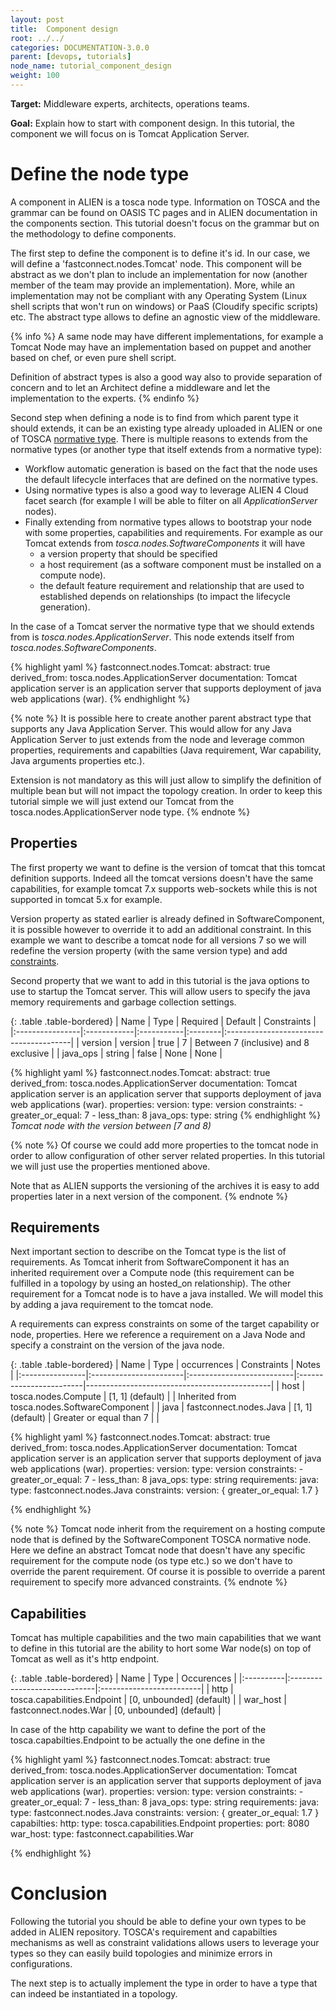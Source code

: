```yaml
---
layout: post
title:  Component design
root: ../../
categories: DOCUMENTATION-3.0.0
parent: [devops, tutorials]
node_name: tutorial_component_design
weight: 100
---
```


**Target:** Middleware experts, architects, operations teams.

**Goal:** Explain how to start with component design. In this tutorial, the component we will focus on is Tomcat Application Server.

# Define the node type

A component in ALIEN is a tosca node type. Information on TOSCA and the grammar can be found on OASIS TC pages and in ALIEN documentation in the components section.
This tutorial doesn't focus on the grammar but on the methodology to define components.

The first step to define the component is to define it's id. In our case, we will define a 'fastconnect.nodes.Tomcat' node. This component will be abstract as we don't plan to include an implementation for now (another member of the team may provide an implementation). More, while an implementation may not be compliant with any Operating System (Linux shell scripts that won't run on windows) or PaaS (Cloudify specific scripts) etc. The abstract type allows to define an agnostic view of the middleware.

{% info %}
A same node may have different implementations, for example a Tomcat Node may have an implementation based on puppet and another based on chef, or even pure shell script.

Definition of abstract types is also a good way also to provide separation of concern and to let an Architect define a middleware and let the implementation to the experts.
{% endinfo %}

Second step when defining a node is to find from which parent type it should extends, it can be an existing type already uploaded in ALIEN or one of TOSCA [normative type](#/documentation/3.0.0/devops_guide/normative_types/tosca_concepts_types_normative_nodes.html). There is multiple reasons to extends from the normative types (or another type that itself extends from a normative type):

* Workflow automatic generation is based on the fact that the node uses the default lifecycle interfaces that are defined on the normative types.
* Using normative types is also a good way to leverage ALIEN 4 Cloud facet search (for example I will be able to filter on all _ApplicationServer_ nodes).
* Finally extending from normative types allows to bootstrap your node with some properties, capabilities and requirements. For example as our Tomcat extends from _tosca.nodes.SoftwareComponents_ it will have
    * a version property that should be specified
    * a host requirement (as a software component must be installed on a compute node).
    * the default feature requirement and relationship that are used to established depends on relationships (to impact the lifecycle generation).

In the case of a Tomcat server the normative type that we should extends from is _tosca.nodes.ApplicationServer_. This node extends itself from _tosca.nodes.SoftwareComponents_.

{% highlight yaml %}
fastconnect.nodes.Tomcat:
  abstract: true
  derived_from: tosca.nodes.ApplicationServer
  documentation: Tomcat application server is an application server that supports deployment of java web applications (war).
{% endhighlight %}

{% note %}
It is possible here to create another parent abstract type that supports any Java Application Server. This would allow for any Java Application Server to just extends from the node and leverage common properties, requirements and capabilties (Java requirement, War capability, Java arguments properties etc.).

Extension is not mandatory as this will just allow to simplify the definition of multiple bean but will not impact the topology creation. In order to keep this tutorial simple we will just extend our Tomcat from the tosca.nodes.ApplicationServer node type.
{% endnote %}

## Properties

The first property we want to define is the version of tomcat that this tomcat definition supports. Indeed all the tomcat versions doesn't have the same capabilities, for example tomcat 7.x supports web-sockets while this is not supported in tomcat 5.x for example.

Version property as stated earlier is already defined in SoftwareComponent, it is possible however to override it to add an additional constraint. In this example we want to describe a tomcat node for all versions 7 so we will redefine the version property (with the same version type) and add [constraints](#/documentation/3.0.0/devops_guide/tosca_grammar/constraints.html).

Second property that we want to add in this tutorial is the java options to use to startup the Tomcat server. This will allow users to specify the java memory requirements and garbage collection settings.

{: .table .table-bordered}
| Name            | Type        | Required   | Default | Constraints                            |
|:----------------|:------------|:-----------|:--------|:---------------------------------------|
| version         | version     | true       |  7      | Between 7 (inclusive) and 8 exclusive  |
| java_ops        | string      | false      |  None   | None                                   |

{% highlight yaml %}
fastconnect.nodes.Tomcat:
  abstract: true
  derived_from: tosca.nodes.ApplicationServer
  documentation: Tomcat application server is an application server that supports deployment of java web applications (war).
  properties:
    version:
      type: version
      constraints:
       - greater_or_equal: 7
       - less_than: 8
    java_ops:
      type: string
{% endhighlight %}
_Tomcat node with the version between [7 and 8)_

{% note %}
Of course we could add more properties to the tomcat node in order to allow configuration of other server related properties. In this tutorial we will just use the properties mentioned above.

Note that as ALIEN supports the versioning of the archives it is easy to add properties later in a next version of the component.
{% endnote %}

## Requirements

Next important section to describe on the Tomcat type is the list of requirements. As Tomcat inherit from SoftwareComponent it has an inherited requirement over a Compute node (this requirement can be fulfilled in a topology by using an hosted_on relationship).
The other requirement for a Tomcat node is to have a java installed. We will model this by adding a java requirement to the tomcat node.

A requirements can express constraints on some of the target capability or node, properties. Here we reference a requirement on a Java Node and specify a constraint on the version of the java node.

{: .table .table-bordered}
| Name            | Type                   | occurrences                | Constraints             | Notes                                        |
|:----------------|:-----------------------|:--------------------------|:------------------------|----------------------------------------------|
| host            | tosca.nodes.Compute    | [1, 1] (default)          |                         | Inherited from tosca.nodes.SoftwareComponent |
| java            | fastconnect.nodes.Java | [1, 1] (default)          | Greater or equal than 7 |                                              |

{% highlight yaml %}
fastconnect.nodes.Tomcat:
  abstract: true
  derived_from: tosca.nodes.ApplicationServer
  documentation: Tomcat application server is an application server that supports deployment of java web applications (war).
  properties:
    version:
      type: version
      constraints:
       - greater_or_equal: 7
       - less_than: 8
    java_ops:
      type: string
  requirements:
    java:
      type: fastconnect.nodes.Java
      constraints:
        version: { greater_or_equal: 1.7 }

{% endhighlight %}

{% note %}
Tomcat node inherit from the requirement on a hosting compute node that is defined by the SoftwareComponent TOSCA normative node. Here we define an abstract Tomcat node that doesn't have any specific requirement for the compute node (os type etc.) so we don't have to override the parent requirement. Of course it is possible to override a parent requirement to specify more advanced constraints.
{% endnote %}

## Capabilities

Tomcat has multiple capabilities and the two main capabilities that we want to define in this tutorial are the ability to hort some War node(s) on top of Tomcat as well as it's http endpoint.

{: .table .table-bordered}
| Name      | Type                         | Occurences               |
|:----------|:-----------------------------|:-------------------------|
| http      | tosca.capabilities.Endpoint  | [0, unbounded] (default) |
| war_host  | fastconnect.nodes.War        | [0, unbounded] (default) |

In case of the http capability we want to define the port of the tosca.capabilties.Endpoint to be actually the one define in the

{% highlight yaml %}
fastconnect.nodes.Tomcat:
  abstract: true
  derived_from: tosca.nodes.ApplicationServer
  documentation: Tomcat application server is an application server that supports deployment of java web applications (war).
  properties:
    version:
      type: version
      constraints:
       - greater_or_equal: 7
       - less_than: 8
    java_ops:
      type: string
  requirements:
    java:
      type: fastconnect.nodes.Java
      constraints:
        version: { greater_or_equal: 1.7 }
  capabilties:
    http:
      type: tosca.capabilities.Endpoint
      properties:
        port: 8080
    war_host:
      type: fastconnect.capabilities.War

{% endhighlight %}

# Conclusion

Following the tutorial you should be able to define your own types to be added in ALIEN repository. TOSCA's requirement and capabilties mechanisms as well as constraint validations allows users to leverage your types so they can easily build topologies and minimize errors in configurations.

The next step is to actually implement the type in order to have a type that can indeed be instantiated in a topology.
